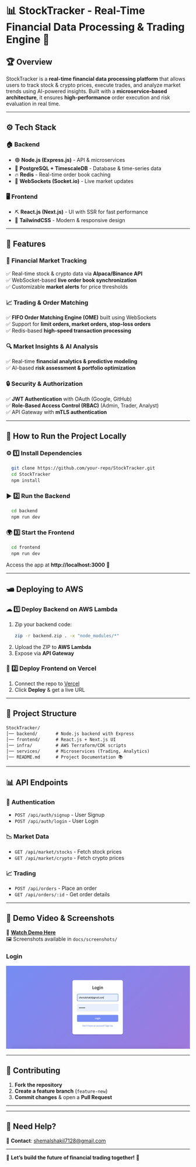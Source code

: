 
# 📊 StockTracker - Real-Time Financial Data Processing & Trading Engine 🚀  

## 🏆 **Overview**  
StockTracker is a **real-time financial data processing platform** that allows users to track stock & crypto prices, execute trades, and analyze market trends using AI-powered insights. Built with a **microservice-based architecture**, it ensures **high-performance** order execution and risk evaluation in real time.  

---

## ⚙️ **Tech Stack**
### 🏠 **Backend**
- 🟢 **Node.js (Express.js)** - API & microservices  
- 🔵 **PostgreSQL + TimescaleDB** - Database & time-series data  
- 🔥 **Redis** - Real-time order book caching  
- 🔄 **WebSockets (Socket.io)** - Live market updates  

### 🖥 **Frontend**
- ⛏ **React.js (Next.js)** - UI with SSR for fast performance  
- 🎨 **TailwindCSS** - Modern & responsive design  

---

## 🔐 **Features**
### 🏦 **Financial Market Tracking**
✅ Real-time stock & crypto data via **Alpaca/Binance API**  
✅ WebSocket-based **live order book synchronization**  
✅ Customizable **market alerts** for price thresholds  

### 📈 **Trading & Order Matching**
✅ **FIFO Order Matching Engine (OME)** built using WebSockets  
✅ Support for **limit orders, market orders, stop-loss orders**  
✅ Redis-based **high-speed transaction processing**  

### 🔍 **Market Insights & AI Analysis**
✅ Real-time **financial analytics & predictive modeling**  
✅ AI-based **risk assessment & portfolio optimization**  

### 🔒 **Security & Authorization**
✅ **JWT Authentication** with OAuth (Google, GitHub)  
✅ **Role-Based Access Control (RBAC)** (Admin, Trader, Analyst)  
✅ API Gateway with **mTLS authentication**  

---

## 🚀 **How to Run the Project Locally**
### ⚙️ **1️⃣ Install Dependencies**
```sh
  git clone https://github.com/your-repo/StockTracker.git
  cd StockTracker
  npm install
```

### ▶ **2️⃣ Run the Backend**
```sh
  cd backend
  npm run dev
```

### 🌍 **3️⃣ Start the Frontend**
```sh
  cd frontend
  npm run dev
```
Access the app at **http://localhost:3000** 🎉  

---

## 🛥 **Deploying to AWS**
### ☁ **1️⃣ Deploy Backend on AWS Lambda**
1. Zip your backend code:  
   ```sh
   zip -r backend.zip . -x "node_modules/*"
   ```
2. Upload the ZIP to **AWS Lambda**  
3. Expose via **API Gateway**  

### 🚀 **2️⃣ Deploy Frontend on Vercel**
1. Connect the repo to [Vercel](https://vercel.com/)  
2. Click **Deploy** & get a live URL  

---

## 📌 **Project Structure**
```plaintext
StockTracker/
│── backend/       # Node.js backend with Express
│── frontend/      # React.js + Next.js UI
│── infra/         # AWS Terraform/CDK scripts
│── services/      # Microservices (Trading, Analytics)
│── README.md      # Project Documentation 📚
```

---

## 📊 **API Endpoints**
### 🔑 **Authentication**
- `POST /api/auth/signup` - User Signup  
- `POST /api/auth/login` - User Login  

### 📉 **Market Data**
- `GET /api/market/stocks` - Fetch stock prices  
- `GET /api/market/crypto` - Fetch crypto prices  

### 📈 **Trading**
- `POST /api/orders` - Place an order  
- `GET /api/orders/:id` - Get order details  

---

## 🎥 **Demo Video & Screenshots**
📌 **[Watch Demo Here](#)**  
🖼️ Screenshots available in `docs/screenshots/`  

### Login
![Alt Text](./images/LoginPage.jpeg)


---

## 🤝 **Contributing**
1. **Fork the repository**  
2. **Create a feature branch** (`feature-new`)  
3. **Commit changes** & open a **Pull Request**  

---

---

## 💬 **Need Help?**
📩 **Contact**: shemalshakil7128@gmail.com  



---

🚀 **Let’s build the future of financial trading together!** 🚀

